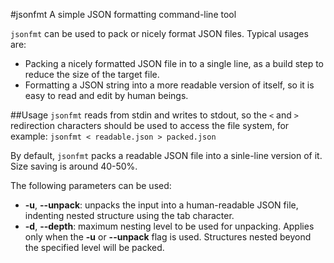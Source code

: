 #jsonfmt
A simple JSON formatting command-line tool

`jsonfmt` can be used to pack or nicely format JSON files. Typical usages are:
- Packing a nicely formatted JSON file in to a single line, as a build step to
	reduce the size of the target file.
- Formatting a JSON string into a more readable version of itself, so it is
	easy to read and edit by human beings.

##Usage
`jsonfmt` reads from stdin and writes to stdout, so the `<` and `>` redirection characters
should be used to access the file system, for example:
	`jsonfmt < readable.json > packed.json`

By default, `jsonfmt` packs a readable JSON file into a sinle-line version of it. Size saving
is around 40-50%.

The following parameters can be used:
- **-u**, **--unpack**: unpacks the input into a human-readable JSON file,
	indenting nested structure using the tab character.
- **-d**, **--depth**: maximum nesting level to be used for unpacking. Applies only
	when the **-u** or **--unpack** flag is used. Structures nested beyond the specified
	level will be packed.
